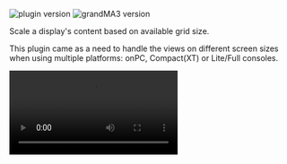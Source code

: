 ![plugin version](https://img.shields.io/badge/dynamic/xml?url=https%3A%2F%2Fgitlab.com%2Fpatopest%2Fgrandma3-plugins%2F-%2Fraw%2Fmaster%2FViewScaler%2FViewScaler.xml%3Fref_type%3Dheads&query=%2FGMA3%2FUserPlugin%2F%40Version&prefix=v&label=Plugin)
![grandMA3 version](https://img.shields.io/badge/dynamic/xml?url=https%3A%2F%2Fgitlab.com%2Fpatopest%2Fgrandma3-plugins%2F-%2Fraw%2Fmaster%2FViewScaler%2FViewScaler.xml%3Fref_type%3Dheads&query=%2FGMA3%2F%40DataVersion&prefix=v&label=grandMA3)


Scale a display's content based on available grid size.  

This plugin came as a need to handle the views on different screen sizes when using multiple platforms: onPC, Compact(XT) or Lite/Full consoles.

![ViewScaler Demo Video](../assets/ViewScaler_demo.mov)

